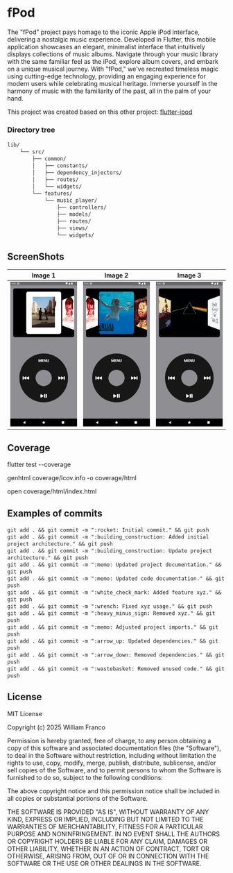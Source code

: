 # fPod

The "fPod" project pays homage to the iconic Apple iPod interface, delivering a nostalgic music experience. Developed in Flutter, this mobile application showcases an elegant, minimalist interface that intuitively displays collections of music albums. Navigate through your music library with the same familiar feel as the iPod, explore album covers, and embark on a unique musical journey. With "fPod," we've recreated timeless magic using cutting-edge technology, providing an engaging experience for modern users while celebrating musical heritage. Immerse yourself in the harmony of music with the familiarity of the past, all in the palm of your hand.

This project was created based on this other project: [flutter-ipod](https://github.com/vishalambre/flutter-ipod)


### Directory tree

```
lib/
    └── src/
        ├── common/
        │   ├── constants/
        │   ├── dependency_injectors/
        │   ├── routes/
        │   └── widgets/
        └── features/
            └── music_player/
                ├── controllers/
                ├── models/
                ├── routes/
                ├── views/
                └── widgets/
```


## ScreenShots

| Image 1 | Image 2 | Image 3 |
|----------|----------|----------|
| ![App Screenshot](assets/screenshots/screen-1.png) | ![App Screenshot](assets/screenshots/screen-2.png) | ![App Screenshot](assets/screenshots/screen-3.png) |


## Coverage

flutter test --coverage

genhtml coverage/lcov.info -o coverage/html

open coverage/html/index.html


## Examples of commits

```
git add . && git commit -m ":rocket: Initial commit." && git push
git add . && git commit -m ":building_construction: Added initial project architecture." && git push
git add . && git commit -m ":building_construction: Update project architecture." && git push
git add . && git commit -m ":memo: Updated project documentation." && git push
git add . && git commit -m ":memo: Updated code documentation." && git push
git add . && git commit -m ":white_check_mark: Added feature xyz." && git push
git add . && git commit -m ":wrench: Fixed xyz usage." && git push
git add . && git commit -m ":heavy_minus_sign: Removed xyz." && git push
git add . && git commit -m ":memo: Adjusted project imports." && git push
git add . && git commit -m ":arrow_up: Updated dependencies." && git push
git add . && git commit -m ":arrow_down: Removed dependencies." && git push
git add . && git commit -m ":wastebasket: Removed unused code." && git push
```


## License

MIT License

Copyright (c) 2025 William Franco

Permission is hereby granted, free of charge, to any person obtaining a copy
of this software and associated documentation files (the "Software"), to deal
in the Software without restriction, including without limitation the rights
to use, copy, modify, merge, publish, distribute, sublicense, and/or sell
copies of the Software, and to permit persons to whom the Software is
furnished to do so, subject to the following conditions:

The above copyright notice and this permission notice shall be included in all
copies or substantial portions of the Software.

THE SOFTWARE IS PROVIDED "AS IS", WITHOUT WARRANTY OF ANY KIND, EXPRESS OR
IMPLIED, INCLUDING BUT NOT LIMITED TO THE WARRANTIES OF MERCHANTABILITY,
FITNESS FOR A PARTICULAR PURPOSE AND NONINFRINGEMENT. IN NO EVENT SHALL THE
AUTHORS OR COPYRIGHT HOLDERS BE LIABLE FOR ANY CLAIM, DAMAGES OR OTHER
LIABILITY, WHETHER IN AN ACTION OF CONTRACT, TORT OR OTHERWISE, ARISING FROM,
OUT OF OR IN CONNECTION WITH THE SOFTWARE OR THE USE OR OTHER DEALINGS IN THE
SOFTWARE.
